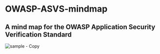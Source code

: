 # OWASP-ASVS-mindmap
## A mind map for the OWASP Application Security Verification Standard

![sample - Copy](https://github.com/user-attachments/assets/78da367c-2fb9-489c-889d-0a6b97ac10a1)

